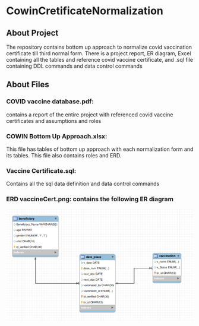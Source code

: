 # CowinCretificateNormalization
## About Project
The repository contains bottom up approach to normalize covid vaccination certificate till third normal form. There is a project report, ER diagram, Excel containing all the tables and reference covid vaccine certificate, and .sql file containing DDL commands and data control commands

## About Files
### COVID vaccine database.pdf: 
  contains a report of the entire project with referenced covid vaccine certificates and assumptions and roles
### COWIN Bottom Up Approach.xlsx: 
  This file has tables of bottom up approach with each normalization form and its tables. This file also contains roles and ERD.
### Vaccine Certificate.sql: 
  Contains all the sql data definition and data control commands

### ERD vaccineCert.png: contains the following ER diagram

![ERD Vaccine Certificate](https://github.com/ArunitaYen/CowinCretificateNormalization/blob/main/ERD%20vaccineCert.PNG)
